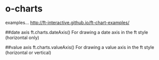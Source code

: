 # o-charts

examples...
http://ft-interactive.github.io/ft-chart-examples/

##date axis
ft.charts.dateAxis()
For drawing a date axis in the ft style (horizontal only)

##value axis
ft.charts.valueAxis()
For drawing a value axis in the ft style (horizontal or vertical)
